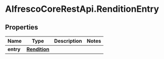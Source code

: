 # AlfrescoCoreRestApi.RenditionEntry

## Properties
Name | Type | Description | Notes
------------ | ------------- | ------------- | -------------
**entry** | [**Rendition**](Rendition.md) |  | 


